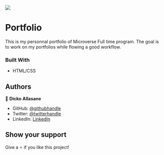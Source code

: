 ![](https://img.shields.io/badge/Microverse-blueviolet)

# Portfolio
This is my personnal portfolio of Microverse Full time program. The goal is to work on my portfolios while flowing a good workflow.

### Built With 
- HTML/CSS

## Authors

👤 **Dicko Allasane**

- GitHub: [@githubhandle](https://github.com/Trast00)
- Twitter: [@twitterhandle](https://twitter.com/AllassaneDicko0/)
- LinkedIn: [LinkedIn](https://www.linkedin.com/in/allassane-dicko-744aaa224)

## Show your support

Give a ⭐️ if you like this project!